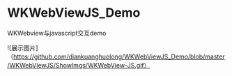 # WKWebViewJS_Demo
WKWebview与javascript交互demo

![展示图片]（https://github.com/diankuanghuolong/WKWebViewJS_Demo/blob/master/WKWebViewJS/ShowImgs/WKWebView-JS.gif）
